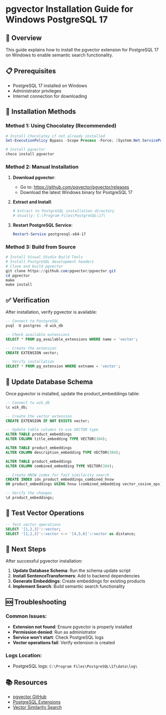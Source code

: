 # pgvector Installation Guide for Windows PostgreSQL 17

## 🎯 Overview
This guide explains how to install the pgvector extension for PostgreSQL 17 on Windows to enable semantic search functionality.

## 📋 Prerequisites
- PostgreSQL 17 installed on Windows
- Administrator privileges
- Internet connection for downloading

## 🚀 Installation Methods

### Method 1: Using Chocolatey (Recommended)
```powershell
# Install Chocolatey if not already installed
Set-ExecutionPolicy Bypass -Scope Process -Force; [System.Net.ServicePointManager]::SecurityProtocol = [System.Net.ServicePointManager]::SecurityProtocol -bor 3072; iex ((New-Object System.Net.WebClient).DownloadString('https://community.chocolatey.org/install.ps1'))

# Install pgvector
choco install pgvector
```

### Method 2: Manual Installation
1. **Download pgvector**:
   - Go to: https://github.com/pgvector/pgvector/releases
   - Download the latest Windows binary for PostgreSQL 17

2. **Extract and Install**:
   ```powershell
   # Extract to PostgreSQL installation directory
   # Usually: C:\Program Files\PostgreSQL\17\
   ```

3. **Restart PostgreSQL Service**:
   ```powershell
   Restart-Service postgresql-x64-17
   ```

### Method 3: Build from Source
```powershell
# Install Visual Studio Build Tools
# Install PostgreSQL development headers
# Clone and build pgvector
git clone https://github.com/pgvector/pgvector.git
cd pgvector
make
make install
```

## ✅ Verification
After installation, verify pgvector is available:

```sql
-- Connect to PostgreSQL
psql -U postgres -d wik_db

-- Check available extensions
SELECT * FROM pg_available_extensions WHERE name = 'vector';

-- Create the extension
CREATE EXTENSION vector;

-- Verify installation
SELECT * FROM pg_extension WHERE extname = 'vector';
```

## 🔄 Update Database Schema
Once pgvector is installed, update the product_embeddings table:

```sql
-- Connect to wik_db
\c wik_db;

-- Create the vector extension
CREATE EXTENSION IF NOT EXISTS vector;

-- Update table columns to use VECTOR type
ALTER TABLE product_embeddings 
ALTER COLUMN title_embedding TYPE VECTOR(384);

ALTER TABLE product_embeddings 
ALTER COLUMN description_embedding TYPE VECTOR(384);

ALTER TABLE product_embeddings 
ALTER COLUMN combined_embedding TYPE VECTOR(384);

-- Create HNSW index for fast similarity search
CREATE INDEX idx_product_embeddings_combined_hnsw 
ON product_embeddings USING hnsw (combined_embedding vector_cosine_ops);

-- Verify the changes
\d product_embeddings;
```

## 🧪 Test Vector Operations
```sql
-- Test vector operations
SELECT '[1,2,3]'::vector;
SELECT '[1,2,3]'::vector <-> '[4,5,6]'::vector as distance;
```

## 📝 Next Steps
After successful pgvector installation:

1. **Update Database Schema**: Run the schema update script
2. **Install SentenceTransformers**: Add to backend dependencies
3. **Generate Embeddings**: Create embeddings for existing products
4. **Implement Search**: Build semantic search functionality

## 🆘 Troubleshooting

### Common Issues:
- **Extension not found**: Ensure pgvector is properly installed
- **Permission denied**: Run as administrator
- **Service won't start**: Check PostgreSQL logs
- **Vector operations fail**: Verify extension is created

### Logs Location:
- PostgreSQL logs: `C:\Program Files\PostgreSQL\17\data\log\`

## 📚 Resources
- [pgvector GitHub](https://github.com/pgvector/pgvector)
- [PostgreSQL Extensions](https://www.postgresql.org/docs/current/extend-extensions.html)
- [Vector Similarity Search](https://github.com/pgvector/pgvector#vector-similarity-search)
